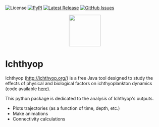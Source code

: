 ![License](https://img.shields.io/github/license/ichthyop/ichthyop-python)
[![PyPI](https://img.shields.io/pypi/v/ichthyop)](https://pypi.org/project/ichthyop/)
[![Latest Release](https://img.shields.io/github/release/ichthyop/ichthyop-python)](https://github.com/ichthyop/ichthyop-python/issues)
[![GitHub Issues](https://img.shields.io/github/issues/ichthyop/ichthyop-python)](https://github.com/ichthyop/ichthyop-python/issues)
<!-- [![DOI](https://zenodo.org/badge/154350333.svg)](https://zenodo.org/record/4091652) -->

<div align="center">
    <img src="https://avatars1.githubusercontent.com/u/69504072?s=400&u=8766ef42c78a1fbf1930e756d7b9e530dec69d19&v=4" width=100>
</div>

# Ichthyop

Ichthyop (http://ichthyop.org/) is a free Java tool designed to study the effects of physical and biological factors on ichthyoplankton dynamics (code available [here](https://github.com/ichthyop/ichthyop)).

This python package is dedicated to the analysis of Ichthyop's outputs. 
- Plots trajectories (as a function of time, depth, etc.)
- Make animations
- Connectivity calculations
